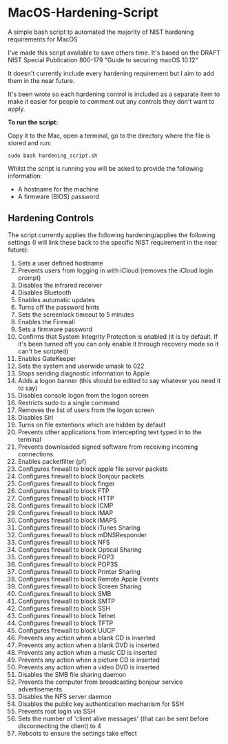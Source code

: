 # MacOS-Hardening-Script
A simple bash script to automated the majority of NIST hardening requirements for MacOS

I've made this script available to save others time.  It's based on the DRAFT NIST Special Publication 800-179 "Guide to securing macOS 10.12"

It doesn't currently include every hardening requirement but I aim to add them in the near future.  

It's been wrote so each hardening control is included as a separate item to make it easier for people to comment out any controls they don't want to apply.

**To run the script:**

Copy it to the Mac, open a terminal, go to the directory where the file is stored and run:

`sudo bash hardening_script.sh`

Whilst the script is running you will be asked to provide the following information:
* A hostname for the machine
* A firmware (BIOS) password

## Hardening Controls

The script currently applies the following hardening/applies the following settings (I will link these back to the specific NIST requirement in the near future):

1. Sets a user defined hostname
2. Prevents users from logging in with iCloud (removes the iCloud login prompt)
3. Disables the infrared receiver
4. Disables Bluetooth
5. Enables automatic updates
6. Turns off the password hints
7. Sets the screenlock timeout to 5 minutes
8. Enables the Firewall
9. Sets a firmware password
10. Confirms that System Integrity Protection is enabled (it is by default.  If it's been turned off you can only enable it through recovery mode so it can't be scripted)
11. Enables GateKeeper
12. Sets the system and userwide umask to 022
13. Stops sending diagnostic information to Apple
14. Adds a logon banner (this should be edited to say whatever you need it to say)
15. Disables console logon from the logon screen
16. Restricts sudo to a single command
17. Removes the list of users from the logon screen
18. Disables Siri
19. Turns on file extentions which are hidden by default
20. Prevents other applications from intercepting text typed in to the terminal
21. Prevents downloaded signed software from receiving incoming connections
22. Enables packetfilter (pf)
23. Configures firewall to block apple file server packets
24. Configures firewall to block Bonjour packets
25. Configures firewall to block finger
26. Configures firewall to block FTP 
27. Configures firewall to block HTTP
28. Configures firewall to block ICMP
29. Configures firewall to block IMAP
30. Configures firewall to block IMAPS
31. Configures firewall to block iTunes Sharing 
32. Configures firewall to block mDNSResponder
33. Configures firewall to block NFS
34. Configures firewall to block Optical Sharing
35. Configures firewall to block POP3
36. Configures firewall to block POP3S
37. Configures firewall to block Printer Sharing
38. Configures firewall to block Remote Apple Events
39. Configures firewall to block Screen Sharing
40. Configures firewall to block SMB
41. Configures firewall to block SMTP
42. Configures firewall to block SSH
43. Configures firewall to block Telnet
44. Configures firewall to block TFTP
45. Configures firewall to block UUCP
46. Prevents any action when a blank CD is inserted
47. Prevents any action when a blank DVD is inserted
48. Prevents any action when a music CD is inserted
49. Prevents any action when a picture CD is inserted
50. Prevents any action when a video DVD is inserted
51. Disables the SMB file sharing daemon
52. Prevents the computer from broadcasting bonjour service advertisements
53. Disables the NFS server daemon
54. Disables the public key authentication mechanism for SSH
55. Prevents root login via SSH
56. Sets the number of 'client alive messages' (that can be sent before disconnecting the client) to 4
57. Reboots to ensure the settings take effect
